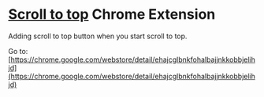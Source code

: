 # [Scroll to top](https://chrome.google.com/webstore/detail/ehajcglbnkfohalbajjnkkobbjelihjd) Chrome Extension

Adding scroll to top button when you start scroll to top.

Go to: [https://chrome.google.com/webstore/detail/ehajcglbnkfohalbajjnkkobbjelihjd](https://chrome.google.com/webstore/detail/ehajcglbnkfohalbajjnkkobbjelihjd)
